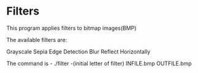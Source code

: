 # Filters

This program applies filters to bitmap images(BMP) 

The available filters are:

Grayscale
Sepia
Edge Detection
Blur
Reflect Horizontally

The command is -   ./filter -(initial letter of filter) INFILE.bmp OUTFILE.bmp

